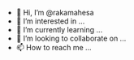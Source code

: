 - 👋 Hi, I’m @rakamahesa
- 👀 I’m interested in ...
- 🌱 I’m currently learning ...
- 💞️ I’m looking to collaborate on ...
- 📫 How to reach me ...

<!---
rakamahesa/rakamahesa is a ✨ special ✨ repository because its `README.md` (this file) appears on your GitHub profile.
You can click the Preview link to take a look at your changes.
--->
